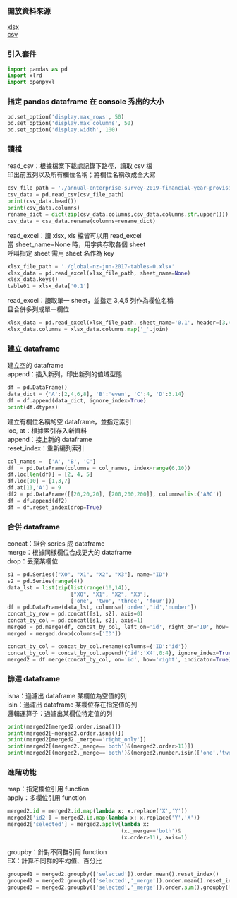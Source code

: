 ### 開放資料來源
[xlsx](https://www.stats.govt.nz/assets/Reports/Global-New-Zealand/Global-New-Zealand-year-ended-June-2017/global-nz-jun-2017-tables-0.xlsx)  
[csv](https://www.stats.govt.nz/assets/Uploads/Annual-enterprise-survey/Annual-enterprise-survey-2019-financial-year-provisional/Download-data/annual-enterprise-survey-2019-financial-year-provisional-csv.csv)
### 引入套件
```python
import pandas as pd
import xlrd 
import openpyxl
```
### 指定 pandas dataframe 在 console 秀出的大小
```python
pd.set_option('display.max_rows', 50)
pd.set_option('display.max_columns', 50)
pd.set_option('display.width', 100)
```
### 讀檔
read_csv：根據檔案下載處記錄下路徑，讀取 csv 檔  
印出前五列以及所有欄位名稱；將欄位名稱改成全大寫  
```python
csv_file_path = './annual-enterprise-survey-2019-financial-year-provisional-csv.csv'
csv_data = pd.read_csv(csv_file_path)
print(csv_data.head())
print(csv_data.columns)
rename_dict = dict(zip(csv_data.columns,csv_data.columns.str.upper()))
csv_data = csv_data.rename(columns=rename_dict)
```
read_excel：讀 xlsx, xls 檔皆可以用  read_excel  
當 sheet_name=None 時，用字典存取各個 sheet  
呼叫指定 sheet 需用 sheet 名作為 key  
```python
xlsx_file_path = './global-nz-jun-2017-tables-0.xlsx'
xlsx_data = pd.read_excel(xlsx_file_path, sheet_name=None)
xlsx_data.keys()
table01 = xlsx_data['0.1']
```
read_excel：讀取單一 sheet，並指定 3,4,5 列作為欄位名稱  
且合併多列成單一欄位  
```python
xlsx_data = pd.read_excel(xlsx_file_path, sheet_name='0.1', header=[3,4,5])
xlsx_data.columns = xlsx_data.columns.map('_'.join)
```
### 建立 dataframe
建立空的 dataframe  
append：插入新列，印出新列的值域型態  
```python
df = pd.DataFrame()
data_dict = {'A':[2,4,6,8], 'B':'even', 'C':4, 'D':3.14}
df = df.append(data_dict, ignore_index=True)
print(df.dtypes)
```
建立有欄位名稱的空 dataframe，並指定索引  
loc, at：根據索引存入新資料  
append：接上新的 dataframe  
reset_index：重新編列索引  
```python
col_names =  ['A', 'B', 'C']
df  = pd.DataFrame(columns = col_names, index=range(6,10))
df.loc[len(df)] = [2, 4, 5]
df.loc[10] = [1,3,7]
df.at[11,'A'] = 9
df2 = pd.DataFrame([[20,20,20], [200,200,200]], columns=list('ABC'))
df = df.append(df2)
df = df.reset_index(drop=True)
```
### 合併 dataframe
concat：組合 series 成  dataframe  
merge：根據同樣欄位合成更大的 dataframe  
drop：丟棄某欄位  
```python
s1 = pd.Series(["X0", "X1", "X2", "X3"], name="ID")
s2 = pd.Series(range(4))
data_lst = list(zip(list(range(10,14)),
                    ["X0", "X1", "X2", "X3"],
                    ['one', 'two', 'three', 'four']))
df = pd.DataFrame(data_lst, columns=['order','id','number'])
concat_by_row = pd.concat([s1, s2], axis=0)
concat_by_col = pd.concat([s1, s2], axis=1)
merged = pd.merge(df, concat_by_col, left_on='id', right_on='ID', how='left')
merged = merged.drop(columns=['ID'])

concat_by_col = concat_by_col.rename(columns={'ID':'id'})
concat_by_col = concat_by_col.append({'id':'X4',0:4}, ignore_index=True)
merged2 = df.merge(concat_by_col, on='id', how='right', indicator=True)
```
### 篩選 dataframe
isna：過濾出 dataframe 某欄位為空值的列  
isin：過濾出 dataframe 某欄位存在指定值的列  
邏輯運算子：過濾出某欄位特定值的列  
```python
print(merged2[merged2.order.isna()])
print(merged2[~merged2.order.isna()])
print(merged2[merged2._merge=='right_only'])
print(merged2[(merged2._merge=='both')&(merged2.order>11)])
print(merged2[(merged2._merge=='both')&(merged2.number.isin(['one','two']))])
```
### 進階功能
map：指定欄位引用 function  
apply：多欄位引用 function  
```python
merged2.id = merged2.id.map(lambda x: x.replace('X','Y'))
merged2['id2'] = merged2.id.map(lambda x: x.replace('Y','X'))
merged2['selected'] = merged2.apply(lambda x:
                                    (x._merge=='both')&
                                    (x.order>11), axis=1)
```
groupby：針對不同群引用 function  
EX：計算不同群的平均值、百分比  
```python
grouped1 = merged2.groupby(['selected']).order.mean().reset_index()
grouped2 = merged2.groupby(['selected','_merge']).order.mean().reset_index()
grouped3 = merged2.groupby(['selected','_merge']).order.sum().groupby(level=[1]).apply(lambda x:x/x.sum()).reset_index()
```
